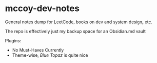 # mccoy-dev-notes
General notes dump for LeetCode, books on dev and system design, etc.

The repo is effectively just my backup space for an Obsidian.md vault

Plugins:
- No Must-Haves Currently
- Theme-wise, *Blue Topaz* is quite nice
